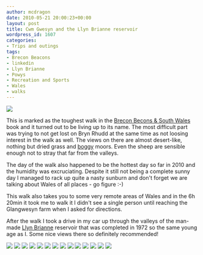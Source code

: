 ```yaml
---
author: mcdragon
date: 2010-05-21 20:00:23+00:00
layout: post
title: Cwm Gwesyn and the Llyn Brianne reservoir
wordpress_id: 1607
categories:
- Trips and outings
tags:
- Brecon Beacons
- linkedin
- Llyn Brianne
- Powys
- Recreation and Sports
- Wales
- walks
---
```


![](https://img.mcdowell.si/2010/05/cwm_gwesyn.jpg)

This is marked as the toughest walk in the [Brecon Becons & South Wales](https://www.amazon.co.uk/Brecon-Beacons-South-Wales-Walks/dp/0749562862) book and it turned out to be living up to its name. The most difficult part was trying to not get lost on Bryn Rhudd at the same time as not loosing interest in the walk as well. The views on there are almost desert-like, nothing but dried grass and [boggy](https://en.wikipedia.org/wiki/Bog) moors. Even the sheep are sensible enough not to stray that far from the valleys.

The day of the walk also happened to be the hottest day so far in 2010 and the humidity was excruciating. Despite it still not being a complete sunny day I managed to rack up quite a nasty sunburn and don't forget we are talking about Wales of all places - go figure :-)

This walk also takes you to some very remote areas of Wales and in the 6h 20min it took me to walk it I didn't see a single person until reaching the Glangwesyn farm when I asked for directions.

After the walk I took a drive in my car up through the valleys of the man-made [Llyn Brianne](https://en.wikipedia.org/wiki/Llyn_Brianne) reservoir that was completed in 1972 so the same young age as I. Some nice views there so definitely recommended!

![](https://img.mcdowell.si/2010/05/cwm_gwesyn-1.jpg)
![](https://img.mcdowell.si/2010/05/cwm_gwesyn-2.jpg)
![](https://img.mcdowell.si/2010/05/cwm_gwesyn-3.jpg)
![](https://img.mcdowell.si/2010/05/cwm_gwesyn-4.jpg)
![](https://img.mcdowell.si/2010/05/cwm_gwesyn-5.jpg)
![](https://img.mcdowell.si/2010/05/cwm_gwesyn-6.jpg)
![](https://img.mcdowell.si/2010/05/cwm_gwesyn-7.jpg)
![](https://img.mcdowell.si/2010/05/cwm_gwesyn-8.jpg)
![](https://img.mcdowell.si/2010/05/cwm_gwesyn-9.jpg)
![](https://img.mcdowell.si/2010/05/cwm_gwesyn-10.jpg)
![](https://img.mcdowell.si/2010/05/cwm_gwesyn-11.jpg)
![](https://img.mcdowell.si/2010/05/cwm_gwesyn-12.jpg)
![](https://img.mcdowell.si/2010/05/cwm_gwesyn-13.jpg)
![](https://img.mcdowell.si/2010/05/cwm_gwesyn-14.jpg)
